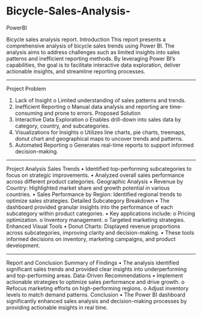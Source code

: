 # Bicycle-Sales-Analysis-
PowerBI

Bicycle sales analysis report.
Introduction This report presents a comprehensive analysis of bicycle sales trends using Power BI. The analysis aims to address challenges such as limited insights into sales patterns and inefficient reporting methods. By leveraging Power BI’s capabilities, the goal is to facilitate interactive data exploration, deliver actionable insights, and streamline reporting processes.
________________________________________
Project Problem
1.	Lack of Insight
o	Limited understanding of sales patterns and trends.
2.	Inefficient Reporting
o	Manual data analysis and reporting are time-consuming and prone to errors.
Proposed Solution
1.	Interactive Data Exploration
o	Enables drill-down into sales data by category, country, and subcategories.
2.	Visualizations for Insights
o	Utilizes line charts, pie charts, treemaps, donut chart and geographical maps to uncover trends and patterns.
3.	Automated Reporting
o	Generates real-time reports to support informed decision-making.
________________________________________
Project Analysis
Sales Trends
•	Identified top-performing subcategories to focus on strategic improvements.
•	Analyzed overall sales performance across different product categories.
Geographic Analysis
•	Revenue by Country: Highlighted market share and growth potential in various countries.
•	Sales Performance by Region: Identified regional trends to optimize sales strategies.
Detailed Subcategory Breakdown
•	The dashboard provided granular insights into the performance of each subcategory within product categories.
•	Key applications include:
o	Pricing optimization.
o	Inventory management.
o	Targeted marketing strategies.
Enhanced Visual Tools
•	Donut Charts: Displayed revenue proportions across subcategories, improving clarity and decision-making.
•	These tools informed decisions on inventory, marketing campaigns, and product development.
________________________________________
Report and Conclusion
Summary of Findings
•	The analysis identified significant sales trends and provided clear insights into underperforming and top-performing areas.
Data-Driven Recommendations
•	Implement actionable strategies to optimize sales performance and drive growth.
o	Refocus marketing efforts on high-performing regions.
o	Adjust inventory levels to match demand patterns.
Conclusion
•	The Power BI dashboard significantly enhanced sales analysis and decision-making processes by providing actionable insights in real time.


